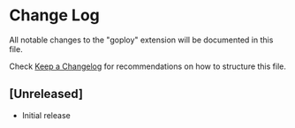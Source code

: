 # Change Log

All notable changes to the "goploy" extension will be documented in this file.

Check [Keep a Changelog](http://keepachangelog.com/) for recommendations on how to structure this file.

## [Unreleased]

- Initial release